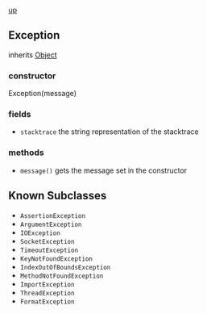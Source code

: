 [up](index.md)

## Exception
inherits [Object](object.md)

### constructor
Exception(message)

### fields
- `stacktrace` the string representation of the stacktrace

### methods
- `message()` gets the message set in the constructor

## Known Subclasses
 - `AssertionException`
 - `ArgumentException`
 - `IOException`
 - `SocketException`
 - `TimeoutException`
 - `KeyNotFoundException`
 - `IndexOutOfBoundsException`
 - `MethodNotFoundException`
 - `ImportException`
 - `ThreadException`
 - `FormatException`
